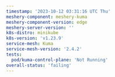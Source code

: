 ```yaml
---
timestamp: '2023-10-12 03:31:16 UTC Thu'
meshery-component: meshery-kuma
meshery-component-version: edge
meshery-server-version: ''
k8s-distro: minikube
k8s-version: 'v1.23.9'
service-mesh: Kuma
service-mesh-version: '2.4.2'
tests:
  pod/kuma-control-plane: 'Not Running'
overall-status: 'failing'
---
```

